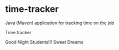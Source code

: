 # time-tracker
Java (Maven) application for tracking time on the job

Time tracker

Good Night Students!!!
Sweet Dreams
